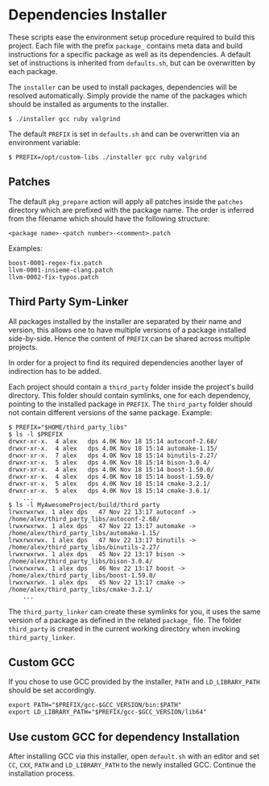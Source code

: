 # Dependencies Installer

These scripts ease the environment setup procedure required to build this
project. Each file with the prefix `package_` contains meta data and build
instructions for a specific package as well as its dependencies. A default set
of instructions is inherited from `defaults.sh`, but can be overwritten by each
package.

The `installer` can be used to install packages, dependencies will be resolved
automatically. Simply provide the name of the packages which should be
installed as arguments to the installer.

    $ ./installer gcc ruby valgrind

The default `PREFIX` is set in `defaults.sh` and can be overwritten via an
environment variable:

    $ PREFIX=/opt/custom-libs ./installer gcc ruby valgrind

## Patches

The default `pkg_prepare` action will apply all patches inside the `patches`
directory which are prefixed with the package name. The order is inferred from
the filename which should have the following structure:

    <package name>-<patch number>-<comment>.patch

Examples:

    boost-0001-regex-fix.patch
    llvm-0001-insieme-clang.patch
    llvm-0002-fix-typos.patch

## Third Party Sym-Linker

All packages installed by the installer are separated by their name and
version, this allows one to have multiple versions of a package installed
side-by-side. Hence the content of `PREFIX` can be shared across multiple
projects.

In order for a project to find its required dependencies another layer of
indirection has to be added. 

Each project should contain a `third_party` folder inside the project's build
directory. This folder should contain symlinks, one for each dependency,
pointing to the installed package in `PREFIX`. The `third_party` folder should
not contain different versions of the same package. Example:

    $ PREFIX="$HOME/third_party_libs"
    $ ls -l $PREFIX
    drwxr-xr-x.  4 alex   dps 4.0K Nov 18 15:14 autoconf-2.68/
    drwxr-xr-x.  4 alex   dps 4.0K Nov 18 15:14 automake-1.15/
    drwxr-xr-x.  7 alex   dps 4.0K Nov 18 15:14 binutils-2.27/
    drwxr-xr-x.  5 alex   dps 4.0K Nov 18 15:14 bison-3.0.4/
    drwxr-xr-x.  4 alex   dps 4.0K Nov 18 15:14 boost-1.50.0/
    drwxr-xr-x.  4 alex   dps 4.0K Nov 18 15:14 boost-1.59.0/
    drwxr-xr-x.  5 alex   dps 4.0K Nov 18 15:14 cmake-3.2.1/
    drwxr-xr-x.  5 alex   dps 4.0K Nov 18 15:14 cmake-3.6.1/
        ...
    $ ls -l MyAwesomeProject/build/third_party
    lrwxrwxrwx. 1 alex dps   47 Nov 22 13:17 autoconf -> /home/alex/third_party_libs/autoconf-2.68/
    lrwxrwxrwx. 1 alex dps   47 Nov 22 13:17 automake -> /home/alex/third_party_libs/automake-1.15/
    lrwxrwxrwx. 1 alex dps   47 Nov 22 13:17 binutils -> /home/alex/third_party_libs/binutils-2.27/
    lrwxrwxrwx. 1 alex dps   45 Nov 22 13:17 bison -> /home/alex/third_party_libs/bison-3.0.4/
    lrwxrwxrwx. 1 alex dps   46 Nov 22 13:17 boost -> /home/alex/third_party_libs/boost-1.59.0/
    lrwxrwxrwx. 1 alex dps   45 Nov 22 13:17 cmake -> /home/alex/third_party_libs/cmake-3.2.1/
        ...

The `third_party_linker` can create these symlinks for you, it uses the same
version of a package as defined in the related `package_` file. The folder
`third_party` is created in the current working directory when invoking
`third_party_linker`.

## Custom GCC

If you chose to use GCC provided by the installer, `PATH` and `LD_LIBRARY_PATH`
should be set accordingly.

    export PATH="$PREFIX/gcc-$GCC_VERSION/bin:$PATH"
    export LD_LIBRARY_PATH="$PREFIX/gcc-$GCC_VERSION/lib64"

## Use custom GCC for dependency Installation

After installing GCC via this installer, open `default.sh` with an editor and
set `CC`, `CXX`, `PATH` and `LD_LIBRARY_PATH` to the newly installed GCC.
Continue the installation process.
